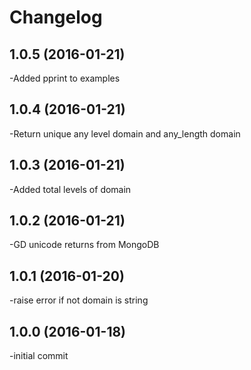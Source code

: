 Changelog
=========
1.0.5 (2016-01-21)
-------------------
-Added pprint to examples

1.0.4 (2016-01-21)
-------------------
-Return unique any level domain and any_length domain

1.0.3 (2016-01-21)
-------------------
-Added total levels of domain

1.0.2 (2016-01-21)
-------------------
-GD unicode returns from MongoDB

1.0.1 (2016-01-20)
-------------------
-raise error if not domain is string

1.0.0 (2016-01-18)
-------------------
-initial commit